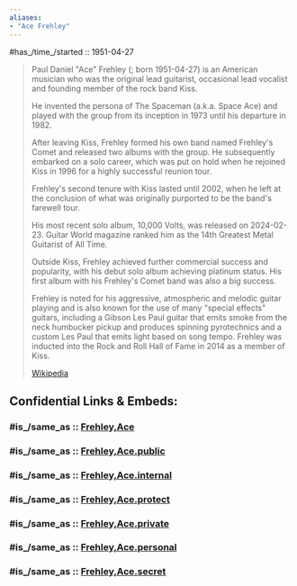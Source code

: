```yaml
---
aliases:
- "Ace Frehley"
---
```


#has_/time_/started :: 1951-04-27 

> Paul Daniel "Ace" Frehley (; born 1951-04-27) is an American musician 
> who was the original lead guitarist, occasional lead vocalist 
> and founding member of the rock band Kiss. 
> 
> He invented the persona of The Spaceman (a.k.a. Space Ace) 
> and played with the group from its inception in 1973 until his departure in 1982. 
> 
> After leaving Kiss, Frehley formed his own band named Frehley's Comet 
> and released two albums with the group. 
> He subsequently embarked on a solo career, which was put on hold 
> when he rejoined Kiss in 1996 for a highly successful reunion tour.
>
> Frehley's second tenure with Kiss lasted until 2002, when he left at the conclusion 
> of what was originally purported to be the band's farewell tour. 
> 
> His most recent solo album, 10,000 Volts, was released on 2024-02-23. 
> Guitar World magazine ranked him as the 14th Greatest Metal Guitarist of All Time.
>
> Outside Kiss, Frehley achieved further commercial success and popularity, 
> with his debut solo album achieving platinum status. 
> His first album with his Frehley's Comet band was also a big success. 
> 
> Frehley is noted for his aggressive, atmospheric and melodic guitar playing 
> and is also known for the use of many "special effects" guitars, 
> including a Gibson Les Paul guitar that emits smoke from the neck humbucker pickup 
> and produces spinning pyrotechnics 
> and a custom Les Paul that emits light based on song tempo. 
> Frehley was inducted into the Rock and Roll Hall of Fame in 2014 as a member of Kiss.
>
> [Wikipedia](https://en.wikipedia.org/wiki/Ace%20Frehley)


## Confidential Links & Embeds: 

### #is_/same_as :: [Frehley,Ace](/_Standards/Society/Communication/Media/Music/Musician/Music~Band/Kiss(Band)/Frehley,Ace.md) 

### #is_/same_as :: [Frehley,Ace.public](/_public/Society/Communication/Media/Music/Musician/Music~Band/Kiss(Band)/Frehley,Ace.public.md) 

### #is_/same_as :: [Frehley,Ace.internal](/_internal/Society/Communication/Media/Music/Musician/Music~Band/Kiss(Band)/Frehley,Ace.internal.md) 

### #is_/same_as :: [Frehley,Ace.protect](/_protect/Society/Communication/Media/Music/Musician/Music~Band/Kiss(Band)/Frehley,Ace.protect.md) 

### #is_/same_as :: [Frehley,Ace.private](/_private/Society/Communication/Media/Music/Musician/Music~Band/Kiss(Band)/Frehley,Ace.private.md) 

### #is_/same_as :: [Frehley,Ace.personal](/_personal/Society/Communication/Media/Music/Musician/Music~Band/Kiss(Band)/Frehley,Ace.personal.md) 

### #is_/same_as :: [Frehley,Ace.secret](/_secret/Society/Communication/Media/Music/Musician/Music~Band/Kiss(Band)/Frehley,Ace.secret.md)

